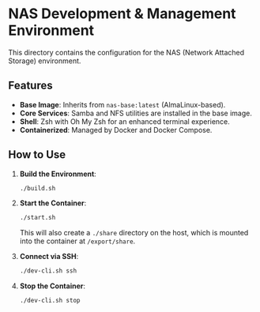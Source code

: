 # NAS Development & Management Environment

This directory contains the configuration for the NAS (Network Attached Storage) environment.

## Features

- **Base Image**: Inherits from `nas-base:latest` (AlmaLinux-based).
- **Core Services**: Samba and NFS utilities are installed in the base image.
- **Shell**: Zsh with Oh My Zsh for an enhanced terminal experience.
- **Containerized**: Managed by Docker and Docker Compose.

## How to Use

1.  **Build the Environment**:
    ```bash
    ./build.sh
    ```

2.  **Start the Container**:
    ```bash
    ./start.sh
    ```
    This will also create a `./share` directory on the host, which is mounted into the container at `/export/share`.

3.  **Connect via SSH**:
    ```bash
    ./dev-cli.sh ssh
    ```

4.  **Stop the Container**:
    ```bash
    ./dev-cli.sh stop
    ```
